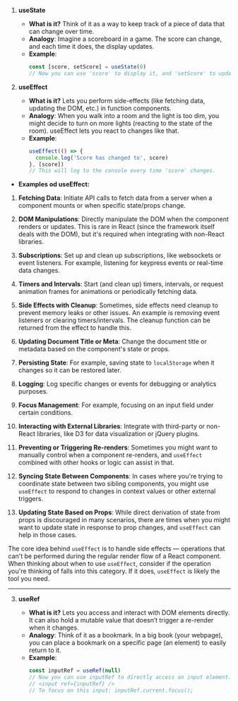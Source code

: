 1. **useState**

   - **What is it?**
     Think of it as a way to keep track of a piece of data that can change over time.
   - **Analogy**:
     Imagine a scoreboard in a game. The score can change, and each time it does, the display updates.
   - **Example**:
     ```javascript
     const [score, setScore] = useState(0)
     // Now you can use 'score' to display it, and 'setScore' to update it.
     ```

2. **useEffect**

   - **What is it?**
     Lets you perform side-effects (like fetching data, updating the DOM, etc.) in function components.
   - **Analogy**:
     When you walk into a room and the light is too dim, you might decide to turn on more lights (reacting to the state of the room). useEffect lets you react to changes like that.
   - **Example**:
     ```javascript
     useEffect(() => {
       console.log('Score has changed to', score)
     }, [score])
     // This will log to the console every time 'score' changes.
     ```

- **Examples od useEffect:**

1. **Fetching Data**: Initiate API calls to fetch data from a server when a component mounts or when specific state/props change.

2. **DOM Manipulations**: Directly manipulate the DOM when the component renders or updates. This is rare in React (since the framework itself deals with the DOM), but it's required when integrating with non-React libraries.

3. **Subscriptions**: Set up and clean up subscriptions, like websockets or event listeners. For example, listening for keypress events or real-time data changes.

4. **Timers and Intervals**: Start (and clean up) timers, intervals, or request animation frames for animations or periodically fetching data.

5. **Side Effects with Cleanup**: Sometimes, side effects need cleanup to prevent memory leaks or other issues. An example is removing event listeners or clearing timers/intervals. The cleanup function can be returned from the effect to handle this.

6. **Updating Document Title or Meta**: Change the document title or metadata based on the component's state or props.

7. **Persisting State**: For example, saving state to `localStorage` when it changes so it can be restored later.

8. **Logging**: Log specific changes or events for debugging or analytics purposes.

9. **Focus Management**: For example, focusing on an input field under certain conditions.

10. **Interacting with External Libraries**: Integrate with third-party or non-React libraries, like D3 for data visualization or jQuery plugins.

11. **Preventing or Triggering Re-renders**: Sometimes you might want to manually control when a component re-renders, and `useEffect` combined with other hooks or logic can assist in that.

12. **Syncing State Between Components**: In cases where you're trying to coordinate state between two sibling components, you might use `useEffect` to respond to changes in context values or other external triggers.

13. **Updating State Based on Props**: While direct derivation of state from props is discouraged in many scenarios, there are times when you might want to update state in response to prop changes, and `useEffect` can help in those cases.

The core idea behind `useEffect` is to handle side effects — operations that can't be performed during the regular render flow of a React component. When thinking about when to use `useEffect`, consider if the operation you're thinking of falls into this category. If it does, `useEffect` is likely the tool you need.

---

3. **useRef**

   - **What is it?**
     Lets you access and interact with DOM elements directly. It can also hold a mutable value that doesn’t trigger a re-render when it changes.
   - **Analogy**:
     Think of it as a bookmark. In a big book (your webpage), you can place a bookmark on a specific page (an element) to easily return to it.
   - **Example**:
     ```javascript
     const inputRef = useRef(null)
     // Now you can use inputRef to directly access an input element.
     // <input ref={inputRef} />
     // To focus on this input: inputRef.current.focus();
     ```
